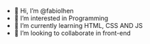 - 👋 Hi, I’m @fabiolhen
- 👀 I’m interested in Programming
- 🌱 I’m currently learning HTML, CSS AND JS
- 💞️ I’m looking to collaborate in front-end 

<!---
fabiolhen/fabiolhen is a ✨ special ✨ repository because its `README.md` (this file) appears on your GitHub profile.
You can click the Preview link to take a look at your changes.
--->
